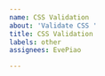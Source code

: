 ```yaml
---
name: CSS Validation
about: 'Validate CSS '
title: CSS Validation
labels: other
assignees: EvePiao

---
```



